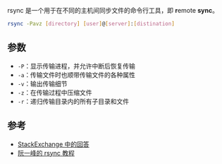 rsync 是一个用于在不同的主机间同步文件的命令行工具，即 **r**emote **sync**。

```bash
rsync -Pavz [directory] [user]@[server]:[distination]
```

## 参数
- `-P`：显示传输进程，并允许中断后恢复传输
- `-a`：传输文件时也顺带传输文件的各种属性
- `-v`：输出传输细节
- `-z`：在传输过程中压缩文件
- `-r`：递归传输目录内的所有子目录和文件

## 参考
-   [StackExchange 中的回答](https://unix.stackexchange.com/a/39248)
-   [阮一峰的 rsync 教程](https://www.ruanyifeng.com/blog/2020/08/rsync.html)